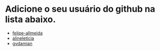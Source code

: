 # Adicione o seu usuário do github na lista abaixo.

* [felipe-allmeida](https://github.com/felipe-allmeida)
* [alineleticia](https://github.com/alineleticia)
* [gvdamian](https://github.com/gvdamian)
